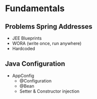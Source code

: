 # Fundamentals

## Problems Spring Addresses
- JEE Blueprints
- WORA (write once, run anywhere)
- Hardcoded

## Java Configuration

- AppConfig
  - @Configuration
  - @Bean    
  - Setter & Constructor injection